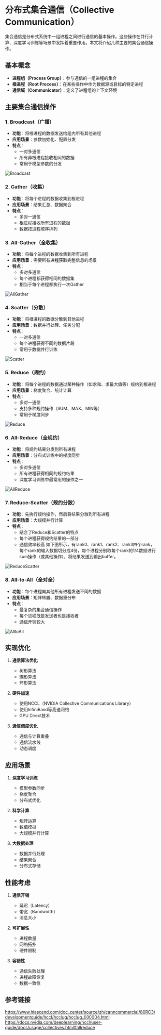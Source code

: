 # 分布式集合通信（Collective Communication）

集合通信是分布式系统中一组进程之间进行通信的基本操作。这些操作在并行计算、深度学习训练等场景中发挥着重要作用。本文将介绍几种主要的集合通信操作。

## 基本概念

- **进程组（Process Group）**：参与通信的一组进程的集合
- **根进程（Root Process）**：在某些操作中作为数据源或目标的特定进程
- **通信域（Communicator）**：定义了进程组的上下文环境

## 主要集合通信操作

### 1. Broadcast（广播）

- **功能**：将根进程的数据发送给组内所有其他进程
- **应用场景**：参数初始化、配置分发
- **特点**：
  - 一对多通信
  - 所有非根进程接收相同的数据
  - 常用于模型参数的分发

![Broadcast](image/Broadcast.png)

### 2. Gather（收集）

- **功能**：将每个进程的数据收集到根进程
- **应用场景**：结果汇总、数据聚合
- **特点**：
  - 多对一通信
  - 根进程接收所有进程的数据
  - 数据按进程顺序排列

### 3. All-Gather（全收集）

- **功能**：将每个进程的数据收集到所有进程
- **应用场景**：需要所有进程获取完整信息的场景
- **特点**：
  - 多对多通信
  - 每个进程都获得相同的数据集
  - 相当于每个进程都执行一次Gather

![AllGather](image/AllGather.png)

### 4. Scatter（分散）

- **功能**：将根进程的数据分散到其他进程
- **应用场景**：数据并行处理、任务分配
- **特点**：
  - 一对多通信
  - 每个进程获得不同的数据片段
  - 常用于数据并行训练

![Scatter](image/Scatter.png)

### 5. Reduce（规约）

- **功能**：将每个进程的数据通过某种操作（如求和、求最大值等）规约到根进程
- **应用场景**：梯度聚合、统计计算
- **特点**：
  - 多对一通信
  - 支持多种规约操作（SUM、MAX、MIN等）
  - 常用于梯度同步

![Reduce](image/Reduce.png)

### 6. All-Reduce（全规约）

- **功能**：将规约结果分发到所有进程
- **应用场景**：分布式训练中的梯度同步
- **特点**：
  - 多对多通信
  - 所有进程获得相同的规约结果
  - 深度学习训练中最常用的操作之一

![AllReduce](image/AllReduce.png)

### 7. Reduce-Scatter（规约分散）

- **功能**：先执行规约操作，然后将结果分散到所有进程
- **应用场景**：大规模并行计算
- **特点**：
  - 结合了Reduce和Scatter的特点
  - 每个进程获得规约结果的一部分
  - 通信效率较高
如下图所示，有rank0、rank1、rank2、rank3四个rank，每个rank的输入数据切分成4份，每个进程分别取每个rank的1/4数据进行sum操作（或其他操作），将结果发送到输出buffer。

![ReduceScatter](image/ReduceScatter.png)

### 8. All-to-All（全对全）

- **功能**：每个进程向其他所有进程发送不同的数据
- **应用场景**：矩阵转置、数据重分布
- **特点**：
  - 最复杂的集合通信操作
  - 每个进程既是发送者也是接收者
  - 通信开销较大

![AlltoAll](image/AlltoAll.png)

## 实现优化

1. **通信算法优化**
   - 树形算法
   - 蝶形算法
   - 环形算法

2. **硬件加速**
   - 使用NCCL（NVIDIA Collective Communications Library）
   - 使用InfiniBand等高速网络
   - GPU Direct技术

3. **通信调度优化**
   - 通信与计算重叠
   - 通信流水线
   - 动态调度

## 应用场景

1. **深度学习训练**
   - 模型参数同步
   - 梯度聚合
   - 分布式优化

2. **科学计算**
   - 矩阵运算
   - 数值模拟
   - 大规模并行计算

3. **大数据处理**
   - 数据并行处理
   - 结果聚合
   - 分布式存储

## 性能考虑

1. **通信开销**
   - 延迟（Latency）
   - 带宽（Bandwidth）
   - 消息大小

2. **可扩展性**
   - 进程数量
   - 网络拓扑
   - 硬件限制

3. **容错性**
   - 通信失败处理
   - 进程故障恢复
   - 数据一致性

## 参考链接
https://www.hiascend.com/doc_center/source/zh/canncommercial/80RC3/developmentguide/hccl/hcclug/hcclug_000004.html
https://docs.nvidia.com/deeplearning/nccl/user-guide/docs/usage/collectives.html#allreduce